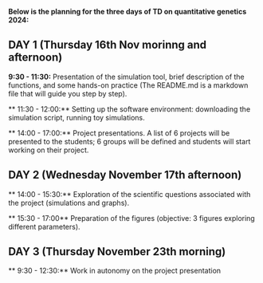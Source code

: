 **Below is the planning for the three days of TD on quantitative genetics 2024:**    

## DAY 1 (Thursday 16th Nov morinng and afternoon)

**9:30 - 11:30:** Presentation of the simulation tool, brief description of the functions, and some hands-on practice (The README.md is a markdown file that will guide you step by step).

** 11:30 - 12:00:** Setting up the software environment: downloading the simulation script, running toy simulations. 

** 14:00 - 17:00:** Project presentations. A list of 6 projects will be presented to the students; 6 groups will be defined and students will start working on their project. 

## DAY 2 (Wednesday November 17th afternoon)  

** 14:00 - 15:30:** Exploration of the scientific questions associated with the project (simulations and graphs). 

** 15:30 - 17:00** Preparation of the figures (objective: 3 figures exploring different parameters).

## DAY 3 (Thursday November 23th morning)

** 9:30 - 12:30:** Work in autonomy on the project presentation
